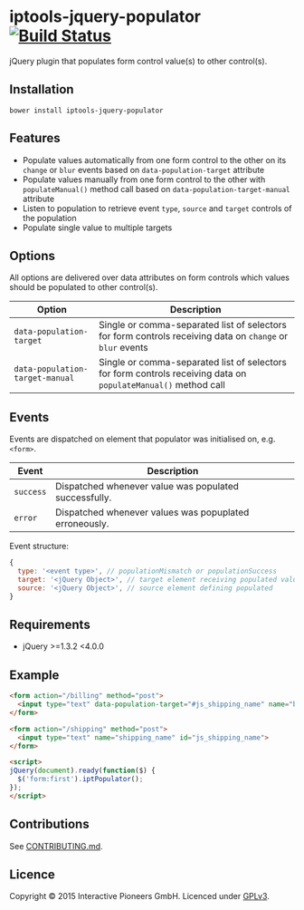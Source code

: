 # iptools-jquery-populator [![Build Status](http://img.shields.io/travis/interactive-pioneers/iptools-jquery-populator.svg)](https://travis-ci.org/interactive-pioneers/iptools-jquery-populator)

jQuery plugin that populates form control value(s) to other control(s).

## Installation

```
bower install iptools-jquery-populator
```

## Features

- Populate values automatically from one form control to the other on its `change` or `blur` events based on `data-population-target` attribute
- Populate values manually from one form control to the other with `populateManual()` method call based on `data-population-target-manual` attribute
- Listen to population to retrieve event `type`, `source` and `target` controls of the population
- Populate single value to multiple targets

## Options

All options are delivered over data attributes on form controls which values should be populated to other control(s).

| Option | Description |
| ------ | ----------- |
| `data-population-target` | Single or comma-separated list of selectors for form controls receiving data on `change` or `blur` events |
| `data-population-target-manual` | Single or comma-separated list of selectors for form controls receiving data on `populateManual()` method call |

## Events

Events are dispatched on element that populator was initialised on, e.g. `<form>`.

| Event | Description |
| ------ | ----------- |
| `success` | Dispatched whenever value was populated successfully. |
| `error` | Dispatched whenever values was popuplated erroneously. |

Event structure:

```js
{
  type: '<event type>', // populationMismatch or populationSuccess
  target: '<jQuery Object>', // target element receiving populated value
  source: '<jQuery Object>', // source element defining populated
}
```

## Requirements

- jQuery >=1.3.2 <4.0.0

## Example

```html
<form action="/billing" method="post">
  <input type="text" data-population-target="#js_shipping_name" name="billing_name" value="Interactive Pioneers GmbH">
</form>

<form action="/shipping" method="post">
  <input type="text" name="shipping_name" id="js_shipping_name">
</form>

<script>
jQuery(document).ready(function($) {
  $('form:first').iptPopulator();
});
</script>
```

## Contributions
See [CONTRIBUTING.md](CONTRIBUTING.md).

## Licence
Copyright © 2015 Interactive Pioneers GmbH. Licenced under [GPLv3](LICENSE).
